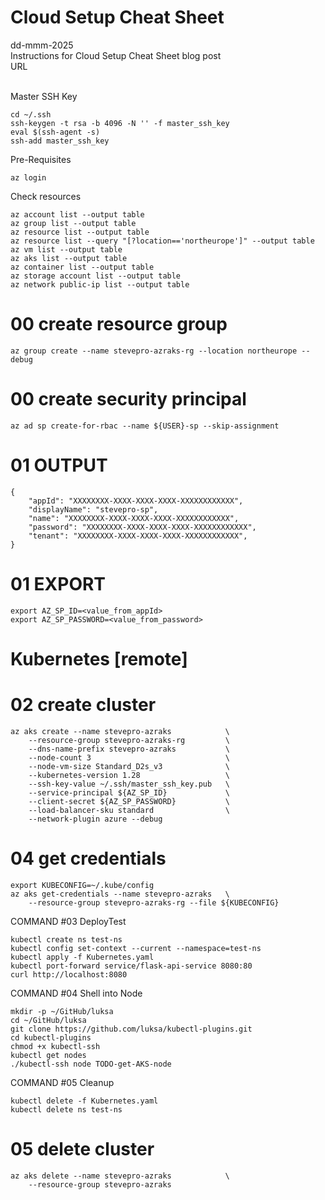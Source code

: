 # Cloud Setup Cheat Sheet
dd-mmm-2025
<br />
Instructions for Cloud Setup Cheat Sheet blog post
<br />URL
<br /><br />

Master SSH Key
```
cd ~/.ssh
ssh-keygen -t rsa -b 4096 -N '' -f master_ssh_key
eval $(ssh-agent -s)
ssh-add master_ssh_key
```

Pre-Requisites
```
az login
```

Check resources
```
az account list --output table
az group list --output table
az resource list --output table
az resource list --query "[?location=='northeurope']" --output table
az vm list --output table
az aks list --output table
az container list --output table
az storage account list --output table
az network public-ip list --output table
```

# 00	create resource group
```
az group create --name stevepro-azraks-rg --location northeurope --debug
```

# 00	create security principal
```
az ad sp create-for-rbac --name ${USER}-sp --skip-assignment
```

# 01	OUTPUT
```
{
    "appId": "XXXXXXXX-XXXX-XXXX-XXXX-XXXXXXXXXXXX",
    "displayName": "stevepro-sp",
    "name": "XXXXXXXX-XXXX-XXXX-XXXX-XXXXXXXXXXXX",
    "password": "XXXXXXXX-XXXX-XXXX-XXXX-XXXXXXXXXXXX",
    "tenant": "XXXXXXXX-XXXX-XXXX-XXXX-XXXXXXXXXXXX",
}
```
# 01	EXPORT
```
export AZ_SP_ID=<value_from_appId>
export AZ_SP_PASSWORD=<value_from_password>
```

# Kubernetes [remote]
# 02	create cluster
```
az aks create --name stevepro-azraks            \
    --resource-group stevepro-azraks-rg         \
    --dns-name-prefix stevepro-azraks           \
    --node-count 3                              \
    --node-vm-size Standard_D2s_v3              \
    --kubernetes-version 1.28                   \
    --ssh-key-value ~/.ssh/master_ssh_key.pub   \
    --service-principal ${AZ_SP_ID}             \
    --client-secret ${AZ_SP_PASSWORD}           \
    --load-balancer-sku standard                \
    --network-plugin azure --debug
```

# 04	get credentials
```
export KUBECONFIG=~/.kube/config
az aks get-credentials --name stevepro-azraks   \
	--resource-group stevepro-azraks-rg --file ${KUBECONFIG}
```

COMMAND #03 DeployTest
```
kubectl create ns test-ns
kubectl config set-context --current --namespace=test-ns
kubectl apply -f Kubernetes.yaml
kubectl port-forward service/flask-api-service 8080:80
curl http://localhost:8080
```

COMMAND #04 Shell into Node
```
mkdir -p ~/GitHub/luksa
cd ~/GitHub/luksa
git clone https://github.com/luksa/kubectl-plugins.git
cd kubectl-plugins
chmod +x kubectl-ssh
kubectl get nodes
./kubectl-ssh node TODO-get-AKS-node
```

COMMAND #05 Cleanup
```
kubectl delete -f Kubernetes.yaml
kubectl delete ns test-ns
```

# 05	delete cluster
```
az aks delete --name stevepro-azraks            \
    --resource-group stevepro-azraks
```